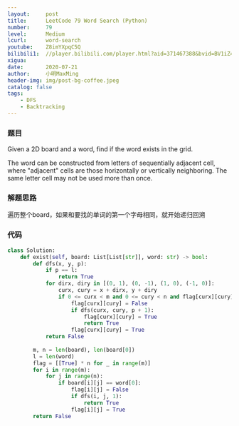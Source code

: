 ```yaml
---
layout:     post
title:      LeetCode 79 Word Search (Python)
number:     79
level:      Medium
lcurl:      word-search
youtube:    Z8imYXpqC5Q
bilibili1:  //player.bilibili.com/player.html?aid=371467388&bvid=BV1iZ4y1T78D&cid=214982330&page=1
xigua:      
date:       2020-07-21
author:     小明MaxMing
header-img: img/post-bg-coffee.jpeg
catalog: false
tags:
    - DFS
    - Backtracking
---
```


### 题目

Given a 2D board and a word, find if the word exists in the grid.

The word can be constructed from letters of sequentially adjacent cell, where "adjacent" cells are those horizontally or vertically neighboring. The same letter cell may not be used more than once.

### 解题思路

遍历整个board，如果和要找的单词的第一个字母相同，就开始递归回溯

### 代码
```python
class Solution:
    def exist(self, board: List[List[str]], word: str) -> bool:
        def dfs(x, y, p):
            if p == l:
                return True
            for dirx, diry in [(0, 1), (0, -1), (1, 0), (-1, 0)]:
                curx, cury = x + dirx, y + diry
                if 0 <= curx < m and 0 <= cury < n and flag[curx][cury] and board[curx][cury] == word[p]:
                    flag[curx][cury] = False
                    if dfs(curx, cury, p + 1):
                        flag[curx][cury] = True
                        return True
                    flag[curx][cury] = True
            return False
        
        m, n = len(board), len(board[0])
        l = len(word)
        flag = [[True] * n for _ in range(m)]
        for i in range(m):
            for j in range(n):
                if board[i][j] == word[0]:
                    flag[i][j] = False
                    if dfs(i, j, 1):
                        return True
                    flag[i][j] = True
        return False
```
